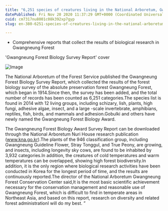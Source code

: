```yaml
---
title: "6,251 species of creatures living in the National Arboretum, Gwangneung Forest"
datePublished: Fri Nov 20 2020 11:37:29 GMT+0000 (Coordinated Universal Time)
cuid: cm7317nu8001c08k392xp7gyp
slug: en-380-6251-species-of-creatures-living-in-the-national-arboretum-gwangneung-forest

---
```



- Comprehensive reports that collect the results of biological research in Gwangneung Forest

'Gwangneung Forest Biology Survey Report' cover

![Image](https://cdn.hashnode.com/res/hashnode/image/upload/v1739432518856/e753a35f-365a-4edb-9c2f-14ed11b5a19c.jpeg)

The National Arboretum of the Forest Service published the Gwangneung Forest Biology Survey Report, which collected the results of the forest biology survey of the absolute preservation forest Gwangneung Forest, which began in 1914.Since then, the survey has been added, and the total number of records has been counted as 6,251 categories.The species list is found in 2014 with 12 living groups, including schizary, lish, plants, high fungi, adhesive algae, insect, and a large -scale invertebrate, amphibians, reptiles, fish, birds, and mammals and adhesion.Gobulki and others have newly named the Gwangneung Forest Biology Award.

The Gwangneung Forest Biology Award Survey Report can be downloaded through the National Arboretum Nuri House research publication (www.kna.go.kr).The plants of the 946 classification group, including Gwangneung Guideline Flower, Stray Tonggul, and True Peony, are growing, and insects, including longevity sky cows, are found to be inhabited by 3,932 categories.In addition, the creatures of cold temperatures and warm temperatures can be overlapped, showing high forest biodiversity.In addition, it is the only region where biological research activities have been conducted in Korea for the longest period of time, and the results are continuously reported.The director of the National Arboretum Gwangneung Forest Conservation Center said,It is the most basic scientific achievement necessary for the conservation management and reasonable use of Gwangneung Forest, which is difficult to find in temperate areas in Northeast Asia, and based on this report, research on diversity and related forest administrationI will do my best. ”